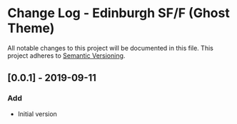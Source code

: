 # Change Log - Edinburgh SF/F (Ghost Theme)

All notable changes to this project will be documented in this file.
This project adheres to [Semantic Versioning](http://semver.org/).

## [0.0.1] - 2019-09-11

### Add

- Initial version